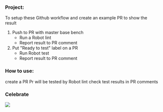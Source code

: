 ### Project:
To setup these Github workflow and create an example PR to show the result 
1. Push to PR with master base bench 
   - Run a Robot lint 
   - Report result to PR comment 
2. Put "Ready to test" label on a PR 
   - Run Robot test 
   - Report result to PR comment 

### How to use:
create a PR
Pr will be tested by Robot lint
check test results in PR comments
### Celebrate
![](https://github.com/greyreality/project-mountbank/blob/main/files/celebration.webp)
